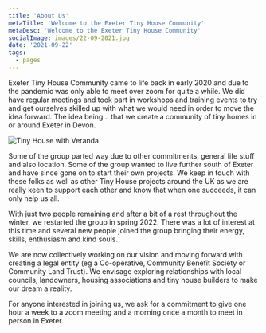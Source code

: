 ```yaml
---
title: 'About Us'
metaTitle: 'Welcome to the Exeter Tiny House Community'
metaDesc: 'Welcome to the Exeter Tiny House Community'
socialImage: images/22-09-2021.jpg
date: '2021-09-22'
tags:
  - pages
---
```



Exeter Tiny House Community came to life back in early 2020 and due to the pandemic was only able to meet over zoom for quite a while. We did have regular meetings and took part in workshops and training events to try and get ourselves skilled up with what we would need in order to move the idea forward. The idea being... that we create a community of tiny homes in or around Exeter in Devon.

![Tiny House with Veranda](/tiny-house-with-veranda.jpg#right)

Some of the group parted way due to other commitments, general life stuff and also location. Some of the group wanted to live further south of Exeter and have since gone on to start their own projects. We keep in touch with these folks as well as other Tiny House projects around the UK as we are really keen to support each other and know that when one succeeds, it can only help us all.

With just two people remaining and after a bit of a rest throughout the winter, we restarted the group in spring 2022. There was a lot of interest at this time and several new people joined the group bringing their energy, skills, enthusiasm and kind souls.

We are now collectively working on our vision and moving forward with creating a legal entity (eg a Co-operative, Community Benefit Society or Community Land Trust). We envisage exploring relationships with local councils, landowners, housing associations and tiny house builders to make our dream a reality.

For anyone interested in joining us, we ask for a commitment to give one hour a week to a zoom meeting and a morning once a month to meet in person in Exeter.


